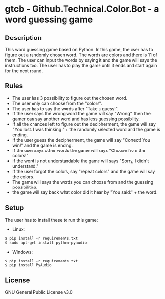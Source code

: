 # gtcb - Github.Technical.Color.Bot - a word guessing game 

## Description

This word guessing game based on Python.
In this game, the user has to figure out a randomly chosen word. The words are colors and there is 11 of them.
The user can input the words by saying it and the game will says the instructions too.
The user has to play the game until it ends and start again for the next round.

## Rules

* The user has 3 possibility to figure out the chosen word.
* The user only can choose from the "colors".
* The user has to say the words after "Take a guess!".
* If the user says the wrong word the game will say "Wrong", then the gamer can say another word and has less guessing possibility.
* If all the chances left to figure out the decipherment, the game will say "You lost. I was thinking:" + the randomly selected word and the game is ending.
* If the user guess the decipherment, the game will say "Correct! You win!" and the game is ending.
* If the user says other words the game will says "Choose from the colors!"
* If the word is not understandable the game will says "Sorry, I didn't understand."
* If the user forgot the colors, say "repeat colors" and the game will say the colors.
* The game will says the words you can choose from and the guessing possibilities.
* the game will say back what color did it hear by "You said:" + the word.

## Setup

The user has to install these to run this game:

* Linux:

```
$ pip install -r requirements.txt
$ sudo apt-get install python-pyaudio
```

* Windows:

```
$ pip install -r requirements.txt
$ pip install PyAudio
```

## License

GNU General Public License v3.0
